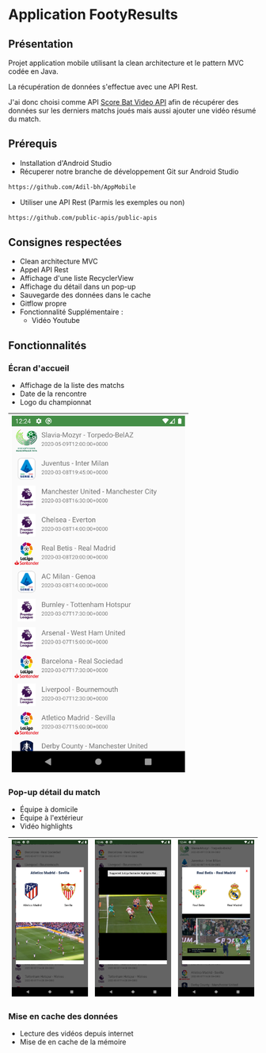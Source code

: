 # Application FootyResults
## Présentation

Projet application mobile utilisant la clean architecture et le pattern MVC codée en Java.

La récupération de données s'effectue avec une API Rest. 

J'ai donc choisi comme API [Score Bat Video API](https://www.scorebat.com/video-api/)
afin de récupérer des données sur les derniers matchs joués mais aussi ajouter une vidéo résumé du match.

## Prérequis

- Installation d'Android Studio
- Récuperer notre branche de développement Git sur Android Studio
```bash
https://github.com/Adil-bh/AppMobile
```

- Utiliser une API Rest (Parmis les exemples ou non)
```bash
https://github.com/public-apis/public-apis
 ```
 
 ## Consignes respectées 

- Clean architecture MVC
- Appel API Rest
- Affichage d'une liste RecyclerView
- Affichage du détail dans un pop-up
- Sauvegarde des données dans le cache
- Gitflow propre
- Fonctionnalité Supplémentaire :
  - Vidéo Youtube 
  
## Fonctionnalités

### Écran d'accueil

- Affichage de la liste des matchs
- Date de la rencontre
- Logo du championnat

|<img src="https://github.com/Adil-bh/AppMobile/blob/master/img_readme/liste.png" width="350"> |
|----------------------------------------------------------------------------------------------|

### Pop-up détail du match
- Équipe à domicile 
- Équipe à l'extérieur 
- Vidéo highlights

| <img src="https://github.com/Adil-bh/AppMobile/blob/master/img_readme/atletico_popup.png" width="350"> | <img src="https://github.com/Adil-bh/AppMobile/blob/master/img_readme/atleticofullscreen.png" width="350"> | <img src="https://github.com/Adil-bh/AppMobile/blob/master/img_readme/real_popup.png" width="350"> | 
| ------------ | ------------- |------------- |

### Mise en cache des données
- Lecture des vidéos depuis internet
- Mise de en cache de la mémoire


